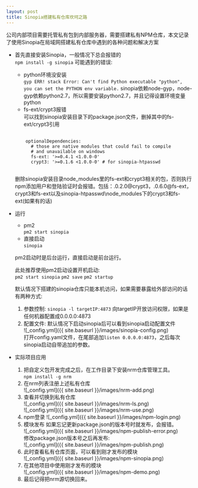 ```yaml
---
layout: post
title: Sinopia搭建私有仓库坎坷之路
---
```


公司内部项目需要托管私有包到内部服务器，需要搭建私有NPM仓库，本文记录了使用Sinopia在局域网搭建私有仓库中遇到的各种问题和解决方案  

+ 首先直接安装Sinopia，一般情况下总会报错的  
  `npm install -g sinopia`
可能遇到的错误:  
  - python环境没安装  
  `gyp ERR! stack Error: Can't find Python executable "python", you can set the PYTHON env variable.`
  sinopia依赖node-gyp，node-gyp依赖python2.7，所以需要安装python2.7，并且记得设置环境变量python  
  - fs-ext/crypt3报错  
  可以找到sinopia安装目录下的package.json文件，删掉其中的fs-ext/crypt3引用  
  <pre>
    <code>
      optionalDependencies:
        # those are native modules that could fail to compile
        # and unavailable on windows
        fs-ext: '>=0.4.1 <1.0.0-0'
        crypt3: '>=0.1.6 <1.0.0-0' # for sinopia-htpasswd
    </code>
  </pre>
  删除sinopia安装目录node_modules里的fs-ext和crypt3相关的包，否则执行npm添加用户和登陆验证时会报错。包括：.0.2.0@crypt3，.0.6.0@fs-ext，crypt3和fs-ext以及sinopia-htpasswd\node_modules下的crypt3和fs-ext(如果有的话)  
+ 运行  
  - pm2  
    `pm2 start sinopia`
  - 直接启动    
    `sinopia`

  pm2启动时是后台运行，直接启动是前台运行。  
  
  此处推荐使用pm2启动设置开机启动:  
    `pm2 start sinopia`
    `pm2 save`
    `pm2 startup`
  
  默认情况下搭建的sinopia仓库只能本机访问，如果需要暴露给外部访问的话有两种方式:  
  1. 参数控制: `sinopia -l targetIP:4873`  向targetIP开放访问权限，如果是任何机器配置成0.0.0.0:4873  
  2. 配置文件: 
    默认情况下启动sinopia后可以看到sinopia启动配置文件  
    ![_config.yml]({{ site.baseurl }}/images/sinopia-config.png)  
    打开config.yaml文件，在尾部追加`listen 0.0.0.0:4873`，之后每次sinopia启动自带追加的参数。  
    
+ 实际项目应用
  1. 把自定义包开发完成之后，在工作目录下安装nrm仓库管理工具。  
  `npm install -g nrm`  
  2. 在nrm列表注册上述私有仓库  
  ![_config.yml]({{ site.baseurl }}/images/nrm-add.png)  
  3. 查看并切换到私有仓库  
  ![_config.yml]({{ site.baseurl }}/images/nrm-ls.png)  
  ![_config.yml]({{ site.baseurl }}/images/nrm-use.png)  
  4. npm登录
  ![_config.yml]({{ site.baseurl }}/images/npm-login.png)  
  5. 模块发布
  如果忘记更新package.json的版本号时就发布，会报错。  
  ![_config.yml]({{ site.baseurl }}/images/npm-publish-error.png)  
  修改package.json版本号之后再发布:  
  ![_config.yml]({{ site.baseurl }}/images/npm-publish.png)  
  6. 此时查看私有仓库页面，可以看到刚才发布的模块  
  ![_config.yml]({{ site.baseurl }}/images/npm-sinopia.png)  
  7. 在其他项目中使用刚才发布的模块  
  ![_config.yml]({{ site.baseurl }}/images/npm-demo.png)  
  8. 最后记得把nrm源切换回来。  

